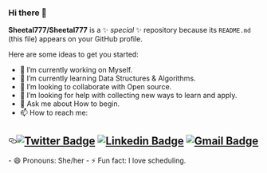 ### Hi there 👋


**Sheetal777/Sheetal777** is a ✨ _special_ ✨ repository because its `README.md` (this file) appears on your GitHub profile.

Here are some ideas to get you started:

- 🔭 I’m currently working on Myself.
- 🌱 I’m currently learning Data Structures & Algorithms.
- 👯 I’m looking to collaborate with Open source.
- 🤔 I’m looking for help with collecting new ways to learn and apply. 
- 💬 Ask me about How to begin.
- 📫 How to reach me: 
<h2 id="twitter-badge--linkedin-badge-gmail-badge" style="position:relative;"><a href="#twitter-badge--linkedin-badge-gmail-badge" aria-label="twitter badge  linkedin badge gmail badge permalink" class="anchor before"><svg aria-hidden="true" focusable="false" height="16" version="1.1" viewBox="0 0 16 16" width="16"><path fill-rule="evenodd" d="M4 9h1v1H4c-1.5 0-3-1.69-3-3.5S2.55 3 4 3h4c1.45 0 3 1.69 3 3.5 0 1.41-.91 2.72-2 3.25V8.59c.58-.45 1-1.27 1-2.09C10 5.22 8.98 4 8 4H4c-.98 0-2 1.22-2 2.5S3 9 4 9zm9-3h-1v1h1c1 0 2 1.22 2 2.5S13.98 12 13 12H9c-.98 0-2-1.22-2-2.5 0-.83.42-1.64 1-2.09V6.25c-1.09.53-2 1.84-2 3.25C6 11.31 7.55 13 9 13h4c1.45 0 3-1.69 3-3.5S14.5 6 13 6z"></path></svg></a><a href="https://twitter.com/_sheetal_p"><img src="https://img.shields.io/badge/-Sheetal_Pandey-1ca0f1?style=flat-square&logo=twitter&logoColor=white&link=https://twitter.com/_sheetal_p" alt="Twitter Badge"></a>  <a href="https://www.linkedin.com/in/sheetal-a1019/"><img src="https://img.shields.io/badge/-Sheetal_Pandey-blue?style=flat-square&logo=Linkedin&logoColor=white&link=https:https://www.linkedin.com/in/sheetal-a1019/" alt="Linkedin Badge"></a> <a href="mailto:pandeysheetal777@gmail.com"><img src="https://img.shields.io/badge/-pandeysheetal777@gmail.com-c14438?style=flat-square&logo=Gmail&logoColor=white&link=mailto:pandeysheetal777@gmail.com" alt="Gmail Badge"></a></h2>
- 😄 Pronouns: She/her
- ⚡ Fun fact: I love scheduling.


